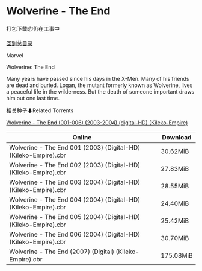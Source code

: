 # Wolverine - The End

打包下载📦仍在工事中

[回到总目录](/Catalogs.md)

Marvel

Wolverine: The End

Many years have passed since his days in the X-Men. Many of his friends are dead and buried. Logan, the mutant formerly known as Wolverine, lives a peaceful life in the wilderness. But the death of someone important draws him out one last time.





相关种子⬇Related Torrents

[Wolverine - The End (001-006) (2003-2004) (digital-HD) (Kileko-Empire)](https://github.com/alicewish/markdown/blob/master/torrent/Wolverine---The-End--001-006---2003-2004---digital-HD---Kileko-Empire.md)

Online | Download
--- | ---
Wolverine - The End 001 (2003) (Digital-HD) (Kileko-Empire).cbr | 30.62MiB
Wolverine - The End 002 (2003) (Digital-HD) (Kileko-Empire).cbr | 27.83MiB
Wolverine - The End 003 (2004) (Digital-HD) (Kileko-Empire).cbr | 28.55MiB
Wolverine - The End 004 (2004) (Digital-HD) (Kileko-Empire).cbr | 24.40MiB
Wolverine - The End 005 (2004) (Digital-HD) (Kileko-Empire).cbr | 25.42MiB
Wolverine - The End 006 (2004) (Digital-HD) (Kileko-Empire).cbr | 30.70MiB
Wolverine - The End (2007) (Digital) (Kileko-Empire).cbr | 175.08MiB